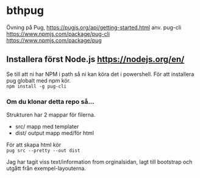 # bthpug

Övning på Pug, https://pugjs.org/api/getting-started.html 
anv. pug-cli https://www.npmjs.com/package/pug-cli
https://www.npmjs.com/package/pug

## Installera först Node.js https://nodejs.org/en/

Se till att ni har NPM i path så ni kan köra det i powershell.
För att installera pug globalt med npm kör.  
  `npm install -g pug-cli`

### Om du klonar detta repo så...
Strukturen har 2 mappar för filerna.
* src/ mapp med templater
* dist/ output mapp med/för html 

För att skapa html kör  
`pug src --pretty --out dist`

Jag har tagit viss text/information from orginalsidan, lagt till bootstrap och utgått från exempel-layouterna.
